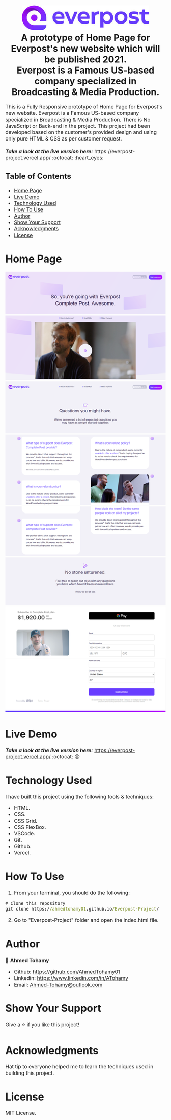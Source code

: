 
<h1 align="center">
  <img title="TNW" src="https://github.com/AhmedTohamy01/Everpost-Project/blob/main/img/readme/readme-logo.jpg" alt="Everpost Logo" width="400" />
  <br>
  A prototype of Home Page for Everpost's new website which will be published 2021.
  <br> 
  Everpost is a Famous US-based company specialized in Broadcasting & Media Production. 
</h1>

<p><font size="3">
This is a Fully Responsive prototype of Home Page for Everpost's new website. Everpost is a Famous US-based company specialized in Broadcasting & Media Production. 
There is No JavaScript or Back-end in the project. This project had been developed based on the customer's provided design and using only pure HTML & CSS as per customer request.
  <br><br> 
  <strong><em>Take a look at the live version here:</em></strong> https://everpost-project.vercel.app/ :octocat: :heart_eyes:
</p>

## Table of Contents

- [Home Page](#home-page)
- [Live Demo](#live-demo)
- [Technology Used](#technology-used)
- [How To Use](#how-to-use)
- [Author](#author)
- [Show Your Support](#show-your-support)
- [Acknowledgments](#acknowledgments)
- [License](#license)

# Home Page

<div align="center"><a name="menu"></a>

![ScreenShot](/img/readme/1.png)
![ScreenShot](/img/readme/2.png)
![ScreenShot](/img/readme/3.png)
![ScreenShot](/img/readme/4.png)
![ScreenShot](/img/readme/5.png)
![ScreenShot](/img/readme/6.png)
![ScreenShot](/img/readme/7.png)
![ScreenShot](/img/readme/8.png)
</div>

# Live Demo

***Take a look at the live version here:*** https://everpost-project.vercel.app/ :octocat: :heart_eyes: 


# Technology Used

I have built this project using the following tools & techniques:
- HTML.
- CSS.
- CSS Grid.
- CSS FlexBox.
- VSCode.
- Git.
- Github.
- Vercel.

# How To Use

1) From your terminal, you should do the following:

```cmd
# Clone this repository
git clone https://ahmedtohamy01.github.io/Everpost-Project/

```

2) Go to "Everpost-Project" folder and open the index.html file.


# Author

👤 **Ahmed Tohamy**
- Github: https://github.com/AhmedTohamy01
- Linkedin: https://www.linkedin.com/in/ATohamy
- Email: Ahmed-Tohamy@outlook.com


# Show Your Support

Give a ⭐️ if you like this project!

# Acknowledgments

Hat tip to everyone helped me to learn the techniques used in building this project.

# License 

MIT License.



